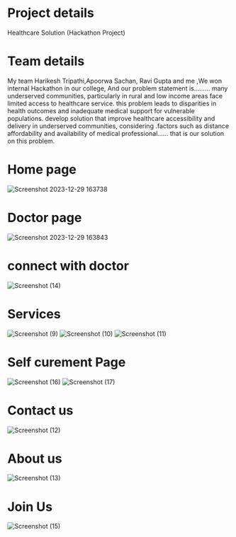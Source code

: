 # Project details
Healthcare Solution (Hackathon Project)
# Team details
My team Harikesh Tripathi,Apoorwa Sachan, Ravi Gupta and me ,We won internal Hackathon in our college,
And our problem statement is......... many underserved communities, particularly in rural and low income areas 
face limited access to healthcare service. this problem leads to disparities in health outcomes and inadequate medical
support for vulnerable populations. develop solution that improve healthcare accessibility and delivery in underserved communities,
considering .factors such as distance affordability and availability of medical professional...... that is our solution on this problem.

# Home page
![Screenshot 2023-12-29 163738](https://github.com/ashishmaurya73/Healthcare-solution-Hackathon-Project/assets/143331001/a76abe78-7e18-4c30-83eb-e5c05b2932d0)
# Doctor page
![Screenshot 2023-12-29 163843](https://github.com/ashishmaurya73/Healthcare-solution-Hackathon-Project/assets/143331001/73e41460-7b91-46f7-880c-a8ced18343b8)
# connect with doctor
![Screenshot (14)](https://github.com/ashishmaurya73/Healthcare-solution-Hackathon-Project/assets/143331001/379f0059-0947-4c2a-97d7-a7aad39d4b8d)
# Services
![Screenshot (9)](https://github.com/ashishmaurya73/Healthcare-solution-Hackathon-Project/assets/143331001/85446281-1d2a-478d-b717-68f9c2acd533)
![Screenshot (10)](https://github.com/ashishmaurya73/Healthcare-solution-Hackathon-Project/assets/143331001/aa404c27-f887-4396-9ce6-dbf95e8344bf)
![Screenshot (11)](https://github.com/ashishmaurya73/Healthcare-solution-Hackathon-Project/assets/143331001/7a95415d-a987-436b-a146-0239c1ca1bf1)
# Self curement Page
![Screenshot (16)](https://github.com/ashishmaurya73/Healthcare-solution-Hackathon-Project/assets/143331001/ef899db9-ebfc-4130-a04a-27683a093348)
![Screenshot (17)](https://github.com/ashishmaurya73/Healthcare-solution-Hackathon-Project/assets/143331001/17e8aa1f-13a8-4584-9d39-cbe61d797e12)

# Contact us
![Screenshot (12)](https://github.com/ashishmaurya73/Healthcare-solution-Hackathon-Project/assets/143331001/862dfeea-81df-47c2-bc04-9e3ab1589d3e)

# About us
![Screenshot (13)](https://github.com/ashishmaurya73/Healthcare-solution-Hackathon-Project/assets/143331001/a56ef5e8-8be2-4559-a9e6-5e8a8ce355fb)

# Join Us
![Screenshot (15)](https://github.com/ashishmaurya73/Healthcare-solution-Hackathon-Project/assets/143331001/edd88215-7256-4fc5-8455-f6d93479d3fb)


